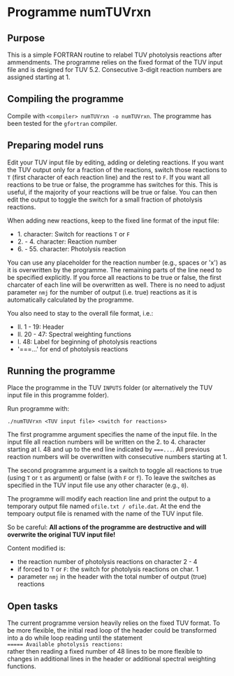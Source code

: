 Programme numTUVrxn
===================

Purpose
-------

This is a simple FORTRAN routine to relabel TUV photolysis reactions after
ammendments. The programme relies on the fixed format of the TUV input file
and is designed for TUV 5.2\. Consecutive 3-digit reaction numbers are
assigned starting at 1.

Compiling the programme
-----------------------

Compile with `<compiler> numTUVrxn -o numTUVrxn`. The programme has been
tested for the `gfortran` compiler.

Preparing model runs
--------------------

Edit your TUV input file by editing, adding or deleting reactions. If you
want the TUV output only for a fraction of the reactions, switch those
reactions to `T` (first character of each reaction line) and the rest to
`F`. If you want all reactions to be true or false, the programme has
switches for this. This is useful, if the majority of your reactions will
be true or false. You can then edit the output to toggle the switch for a
small fraction of photolysis reactions.

When adding new reactions, keep to the fixed line format of the input file:

- 1\. character: Switch for reactions `T` or `F`
- 2\. - 4\. character: Reaction number
- 6\. - 55\. character: Photolysis reaction

You can use any placeholder for the reaction number (e.g., spaces or 'x')
as it is overwritten by the programme. The remaining parts of the line
need to be specified explicitly. If you force all reactions to be true or
false, the first charcater of each line will be overwritten as well. There
is no need to adjust parameter `nmj` for the number of output (i.e. true)
reactions as it is automatically calculated by the programme.

You also need to stay to the overall file format, i.e.:

- ll. 1 - 19: Header
- ll. 20 - 47: Spectral weighting functions
- l. 48: Label for beginning of photolysis reactions
- '===...' for end of photolysis reactions

Running the programme
---------------------

Place the programme in the TUV `INPUTS` folder (or alternatively the TUV
input file in this programme folder).

Run programme with:

```
./numTUVrxn <TUV input file> <switch for reactions>
```

The first programme argument specifies the name of the input file. In the
input file all reaction numbers will be written on the 2\. to 4\. character
starting at l. 48 and up to the end line indicated by `===...`. All previous
reaction numbers will be overwritten with consecutive numbers starting at 1.

The second programme argument is a switch to toggle all reactions to true
(using `T` or `t` as argument) or false (with `F` or `f`). To leave the
switches as specified in the TUV input file use any other character
(e.g., `0`).

The programme will modify each reaction line and print the output to a
temporary output file named `ofile.txt / ofile.dat`. At the end the
tempoary output file is renamed with the name of the TUV input file.

So be careful:
__All actions of the programme are destructive and will overwrite the
original TUV input file!__

Content modified is:

- the reaction number of photolysis reactions on character 2 - 4
- if forced to `T` or `F`: the switch for photolysis reactions on char. 1
- parameter `nmj` in the header with the total number of output (true)
  reactions


Open tasks
----------

The current programme version heavily relies on the fixed TUV format. To
be more flexible, the initial read loop of the header could be transformed
into a do while loop reading until the statement  
`===== Available photolysis reactions:`  
rather then reading a fixed number of 48 lines to be more flexible to
changes in additional lines in the header or additional spectral
weighting functions.

